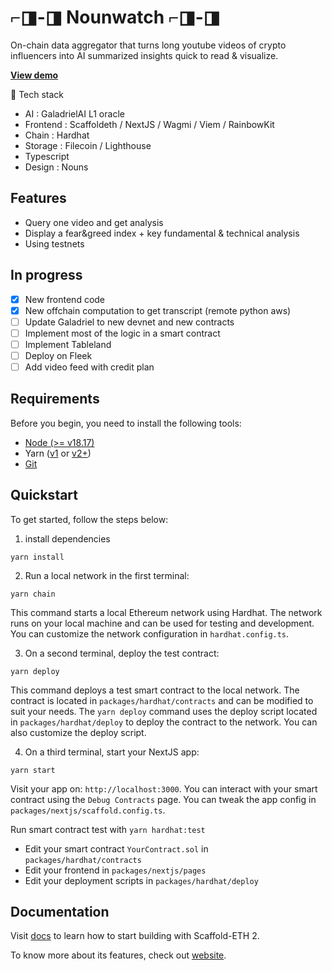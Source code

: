 # ⌐◨-◨  Nounwatch ⌐◨-◨

On-chain data aggregator that turns long youtube videos of crypto influencers into AI summarized insights quick to read & visualize.

**[View demo](https://ethglobal.com/showcase/nounwatch-vz83z)**

🧪 Tech stack

- AI : GaladrielAI L1 oracle
- Frontend :  Scaffoldeth / NextJS / Wagmi / Viem / RainbowKit
- Chain : Hardhat
- Storage : Filecoin / Lighthouse
- Typescript
- Design : Nouns

## Features

- Query one video and get analysis
- Display a fear&greed index + key fundamental & technical analysis
- Using testnets

## In progress

- [x] New frontend code
- [x] New offchain computation to get transcript (remote python aws)
- [ ] Update Galadriel to new devnet and new contracts
- [ ] Implement most of the logic in a smart contract
- [ ] Implement Tableland
- [ ] Deploy on Fleek
- [ ] Add video feed with credit plan

## Requirements

Before you begin, you need to install the following tools:

- [Node (>= v18.17)](https://nodejs.org/en/download/)
- Yarn ([v1](https://classic.yarnpkg.com/en/docs/install/) or [v2+](https://yarnpkg.com/getting-started/install))
- [Git](https://git-scm.com/downloads)

## Quickstart

To get started, follow the steps below:

1. install dependencies

```
yarn install
```

2. Run a local network in the first terminal:

```
yarn chain
```

This command starts a local Ethereum network using Hardhat. The network runs on your local machine and can be used for testing and development. You can customize the network configuration in `hardhat.config.ts`.

3. On a second terminal, deploy the test contract:

```
yarn deploy
```

This command deploys a test smart contract to the local network. The contract is located in `packages/hardhat/contracts` and can be modified to suit your needs. The `yarn deploy` command uses the deploy script located in `packages/hardhat/deploy` to deploy the contract to the network. You can also customize the deploy script.

4. On a third terminal, start your NextJS app:

```
yarn start
```

Visit your app on: `http://localhost:3000`. You can interact with your smart contract using the `Debug Contracts` page. You can tweak the app config in `packages/nextjs/scaffold.config.ts`.

Run smart contract test with `yarn hardhat:test`

- Edit your smart contract `YourContract.sol` in `packages/hardhat/contracts`
- Edit your frontend in `packages/nextjs/pages`
- Edit your deployment scripts in `packages/hardhat/deploy`

## Documentation

Visit [docs](https://docs.scaffoldeth.io) to learn how to start building with Scaffold-ETH 2.

To know more about its features, check out [website](https://scaffoldeth.io).
